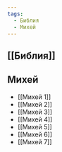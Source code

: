```yaml
---
tags:
  - Библия
  - Михей
---
```

## [[Библия]]
## Михей
- [[Михей 1]]
- [[Михей 2]]
- [[Михей 3]]
- [[Михей 4]]
- [[Михей 5]]
- [[Михей 6]]
- [[Михей 7]]

